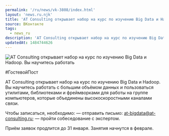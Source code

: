 ```yaml
---
permalink: '/ru/news/vk-3808/index.html'
layout: 'news.ru.njk'
title: 'AT Consulting открывает набор на курс по изучению Big Data и Hadoop.'
source: ВКонтакте
tags:
  - news_ru
description: 'AT Consulting открывает набор на курс по изучению Big Data и Hadoop.'
updatedAt: 1484744626
---
```

![AT Consulting открывает набор на курс по изучению Big Data и Hadoop. Вы научитесь работать](https://sun9-10.userapi.com/impf/c604321/v604321195/42302/0_WZ-0c679w.jpg?size=1280x720&quality=96&sign=e0095584696e330b057e2a04f279d23d&c_uniq_tag=J0raX-iXNV9wyOZwW_6JgqjfVLVfIXBbtwYfpV4n_Qw&type=album)

#ГостевойПост

AT Consulting открывает набор на курс по изучению Big Data и Hadoop. Вы научитесь работать с большим объёмом данных и пользоваться утилитами, библиотеками и фреймворками для работы на группе компьютеров, которые объединены высокоскоростными каналами связи.

Чтобы записаться, необходимо:
— отправить письмо: at-bigdata@at-consulting.ru;
— пройти собеседование с экспертом.

Приём заявок продлится до 31 января. Занятия начнутся в феврале.
